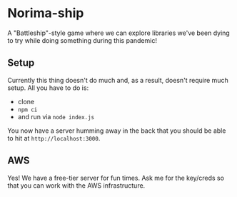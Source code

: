 # Norima-ship

A "Battleship"-style game where we can explore libraries we've been dying to try while doing something during this pandemic!

## Setup

Currently this thing doesn't do much and, as a result, doesn't require much setup. All you have to do is:

- clone
- `npm ci`
- and run via `node index.js`

You now have a server humming away in the back that you should be able to hit at `http://localhost:3000`.

## AWS

Yes! We have a free-tier server for fun times. Ask me for the key/creds so that you can work with the AWS infrastructure.